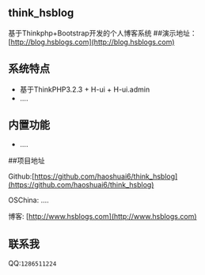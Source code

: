 ﻿## think_hsblog
基于Thinkphp+Bootstrap开发的个人博客系统
##演示地址：
[http://blog.hsblogs.com](http://blog.hsblogs.com)

## <?php echo "在开发阶段";  die; ?>

## 系统特点

*  基于ThinkPHP3.2.3 + H-ui + H-ui.admin
*  ....

## 内置功能

*  ....

##项目地址

Github:[https://github.com/haoshuai6/think_hsblog](https://github.com/haoshuai6/think_hsblog) 

OSChina: ....

博客: [http://www.hsblogs.com](http://www.hsblogs.com)

## 联系我 
QQ:`1286511224`
